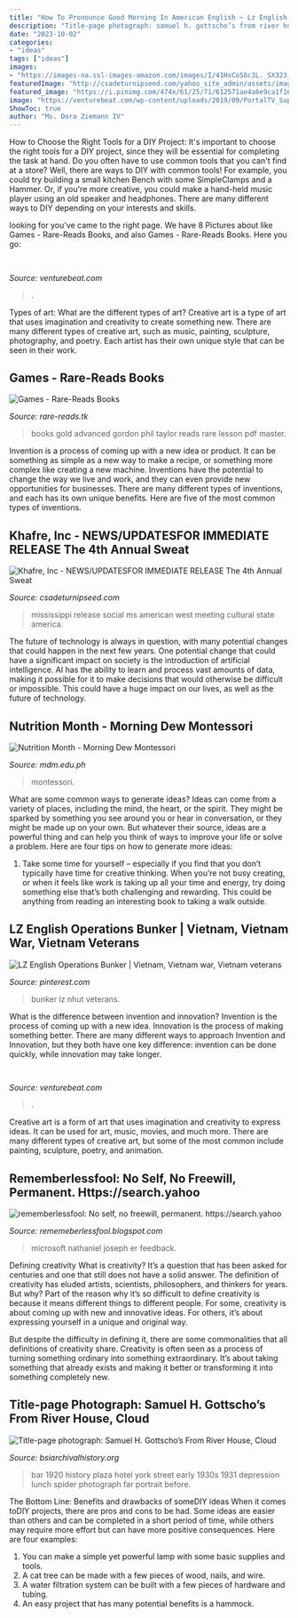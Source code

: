 ```yaml
---
title: "How To Pronounce Good Morning In American English ~ Lz English Operations Bunker"
description: "Title-page photograph: samuel h. gottscho’s from river house, cloud"
date: "2023-10-02"
categories:
- "ideas"
tags: ["ideas"]
images:
- "https://images-na.ssl-images-amazon.com/images/I/41HsCo58c3L._SX323_BO1,204,203,200_.jpg"
featuredImage: "http://csadeturnipseed.com/yahoo_site_admin/assets/images/IMG_4375.7185844_std.JPG"
featured_image: "https://i.pinimg.com/474x/61/25/71/612571ae4a6e9ca1f165cfca220540ba--bunker-vietnam.jpg"
image: "https://venturebeat.com/wp-content/uploads/2019/09/PortalTV_Superframe_1.jpg?w=800"
ShowToc: true
author: "Ms. Dora Ziemann IV"
---
```



How to Choose the Right Tools for a DIY Project: It's important to choose the right tools for a DIY project, since they will be essential for completing the task at hand.
Do you often have to use common tools that you can't find at a store? Well, there are ways to DIY with common tools! For example, you could try building a small kitchen Bench with some SimpleClamps and a Hammer. Or, if you're more creative, you could make a hand-held music player using an old speaker and headphones. There are many different ways to DIY depending on your interests and skills.

	

		
looking for  you've came to the right page. We have 8 Pictures about  like Games - Rare-Reads Books,  and also Games - Rare-Reads Books. Here you go:
		
    
## 

<img loading=lazy src="https://venturebeat.com/wp-content/uploads/2020/05/deserted-islands-devops.png?w=800" onerror="this.onerror=null;this.src='https://tse4.mm.bing.net/th?id=OIP.UGt6QPKIHa9PnAKD-gUZaAHaE5&amp;pid=15.1';" alt="">

_Source: venturebeat.com_

>. 

	

Types of art: What are the different types of art?
Creative art is a type of art that uses imagination and creativity to create something new. There are many different types of creative art, such as music, painting, sculpture, photography, and poetry. Each artist has their own unique style that can be seen in their work.

    
## Games - Rare-Reads Books

<img loading=lazy src="https://images-na.ssl-images-amazon.com/images/I/41HsCo58c3L._SX323_BO1,204,203,200_.jpg" onerror="this.onerror=null;this.src='https://tse1.mm.bing.net/th?id=OIP.obA2UeTtZ7GdamOJpLDQ5QAAAA&amp;pid=15.1';" alt="Games - Rare-Reads Books">

_Source: rare-reads.tk_

>books gold advanced gordon phil taylor reads rare lesson pdf master. 

	

Invention is a process of coming up with a new idea or product. It can be something as simple as a new way to make a recipe, or something more complex like creating a new machine. Inventions have the potential to change the way we live and work, and they can even provide new opportunities for businesses. There are many different types of inventions, and each has its own unique benefits. Here are five of the most common types of inventions.

    
## Khafre, Inc - NEWS/UPDATES﻿FOR IMMEDIATE RELEASE The 4th Annual Sweat

<img loading=lazy src="http://csadeturnipseed.com/yahoo_site_admin/assets/images/IMG_4375.7185844_std.JPG" onerror="this.onerror=null;this.src='https://tse1.mm.bing.net/th?id=OIP.ECqaVuogMEBb5DMhKTQ8KAHaJ3&amp;pid=15.1';" alt="Khafre, Inc - NEWS/UPDATES﻿FOR IMMEDIATE RELEASE The 4th Annual Sweat">

_Source: csadeturnipseed.com_

>mississippi release social ms american west meeting cultural state america. 

	

The future of technology is always in question, with many potential changes that could happen in the next few years. One potential change that could have a significant impact on society is the introduction of artificial intelligence. AI has the ability to learn and process vast amounts of data, making it possible for it to make decisions that would otherwise be difficult or impossible. This could have a huge impact on our lives, as well as the future of technology.

    
## Nutrition Month - Morning Dew Montessori

<img loading=lazy src="https://mdm.edu.ph/wp-content/uploads/2019/02/Nutrition-Month-MS-2-1024x578.jpg" onerror="this.onerror=null;this.src='https://tse4.mm.bing.net/th?id=OIP.pO9LrqYXVgE14A6O3Wz2ZwHaEL&amp;pid=15.1';" alt="Nutrition Month - Morning Dew Montessori">

_Source: mdm.edu.ph_

>montessori. 

	

What are some common ways to generate ideas?
Ideas can come from a variety of places, including the mind, the heart, or the spirit. They might be sparked by something you see around you or hear in conversation, or they might be made up on your own. But whatever their source, ideas are a powerful thing and can help you think of ways to improve your life or solve a problem. Here are four tips on how to generate more ideas: 
1. Take some time for yourself – especially if you find that you don’t typically have time for creative thinking. When you’re not busy creating, or when it feels like work is taking up all your time and energy, try doing something else that’s both challenging and rewarding. This could be anything from reading an interesting book to taking a walk outside. 

    
## LZ English Operations Bunker | Vietnam, Vietnam War, Vietnam Veterans

<img loading=lazy src="https://i.pinimg.com/474x/61/25/71/612571ae4a6e9ca1f165cfca220540ba--bunker-vietnam.jpg" onerror="this.onerror=null;this.src='https://tse3.mm.bing.net/th?id=OIP.SAwq-bnr6fnVBSRSyWGnbgAAAA&amp;pid=15.1';" alt="LZ English Operations Bunker | Vietnam, Vietnam war, Vietnam veterans">

_Source: pinterest.com_

>bunker lz nhut veterans. 

	

What is the difference between invention and innovation?
Invention is the process of coming up with a new idea. Innovation is the process of making something better. There are many different ways to approach Invention and Innovation, but they both have one key difference: invention can be done quickly, while innovation may take longer.

    
## 

<img loading=lazy src="https://venturebeat.com/wp-content/uploads/2019/09/PortalTV_Superframe_1.jpg?w=800" onerror="this.onerror=null;this.src='https://tse3.mm.bing.net/th?id=OIP.Bdz4726lThVkMUL9C2deqQHaE0&amp;pid=15.1';" alt="">

_Source: venturebeat.com_

>. 

	

Creative art is a form of art that uses imagination and creativity to express ideas. It can be used for art, music, movies, and much more. There are many different types of creative art, but some of the most common include painting, sculpture, poetry, and animation.

    
## Rememberlessfool: No Self, No Freewill, Permanent. Https://search.yahoo

<img loading=lazy src="https://1.bp.blogspot.com/-35feIKu7ens/Xj4B-py_ksI/AAAAAAAAce4/1vzsNkOFGxAw53UxvidopfzWkvPiPwDawCLcBGAsYHQ/s1600/Untitled382.png" onerror="this.onerror=null;this.src='https://tse1.mm.bing.net/th?id=OIP.fA7gF_qR2qMfWaxxn8kjeQHaEK&amp;pid=15.1';" alt="rememberlessfool: No self, no freewill, permanent. https://search.yahoo">

_Source: rememeberlessfool.blogspot.com_

>microsoft nathaniel joseph er feedback. 

	

Defining creativity
What is creativity? It’s a question that has been asked for centuries and one that still does not have a solid answer. The definition of creativity has eluded artists, scientists, philosophers, and thinkers for years. But why?
Part of the reason why it’s so difficult to define creativity is because it means different things to different people. For some, creativity is about coming up with new and innovative ideas. For others, it’s about expressing yourself in a unique and original way.

But despite the difficulty in defining it, there are some commonalities that all definitions of creativity share. Creativity is often seen as a process of turning something ordinary into something extraordinary. It’s about taking something that already exists and making it better or transforming it into something completely new.

    
## Title-page Photograph: Samuel H. Gottscho’s From River House, Cloud

<img loading=lazy src="https://www.bsiarchivalhistory.org/BSI_Archival_History/Woodys_pt_1_files/droppedImage_6.png" onerror="this.onerror=null;this.src='https://tse1.mm.bing.net/th?id=OIP.PLJldslxKrjtg3bufNF__QHaFM&amp;pid=15.1';" alt="Title-page photograph: Samuel H. Gottscho’s From River House, Cloud">

_Source: bsiarchivalhistory.org_

>bar 1920 history plaza hotel york street early 1930s 1931 depression lunch spider photograph far portrait before. 

	

The Bottom Line: Benefits and drawbacks of someDIY ideas
When it comes toDIY projects, there are pros and cons to be had. Some ideas are easier than others and can be completed in a short period of time, while others may require more effort but can have more positive consequences. Here are four examples: 
1. You can make a simple yet powerful lamp with some basic supplies and tools.
2. A cat tree can be made with a few pieces of wood, nails, and wire.
3. A water filtration system can be built with a few pieces of hardware and tubing. 
4. An easy project that has many potential benefits is a hammock.

